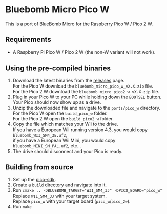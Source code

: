 # Bluebomb Micro Pico W
This is a port of BlueBomb Micro for the Raspberry Pico W / Pico 2 W.

## Requirements
- A Raspberry Pi Pico W / Pico 2 W (the non-W variant will not work).

## Using the pre-compiled binaries
1. Download the latest binaries from the [releases](https://github.com/GaryOderNichts/bluebomb_micro/releases) page.  
    For the Pico W download the `bluebomb_micro_pico_w_vX.X.zip` file.  
    For the Pico 2 W download the `bluebomb_micro_pico2_w_vX.X.zip` file.  
1. Plug in your Pico W to your PC while holding down the `BOOTSEL` button.  
    Your Pico should now show up as a drive.
1. Unzip the downloaded file and navigate to the `ports/pico_w` directory.  
    For the Pico W open the `build_pico_w` folder.  
    For the Pico 2 W open the `build_pico2_w` folder.
1. Copy the file which matches your Wii to the drive.  
    If you have a European Wii running version 4.3, you would copy `bluebomb_WII_SM4_3E.uf2`,  
    if you have a European Wii Mini, you would copy `bluebomb_MINI_SM_PAL.uf2`, etc...
1. The drive should disconnect and your Pico is ready.

## Building from source
1. Set up the [pico-sdk](https://github.com/raspberrypi/pico-sdk).
1. Create a `build` directory and navigate into it.
1. Run `cmake .. -DBLUEBOMB_TARGET="WII_SM4_3J" -DPICO_BOARD="pico_w"`  
    Replace `WII_SM4_3J` with your target system.  
    Replace `pico_w` with your target board (`pico_w`/`pico_2w`).
1. Run `make`
